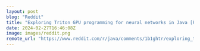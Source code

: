 ```yaml
---
layout: post
blog: "Reddit"
title: "Exploring Triton GPU programming for neural networks in Java [Paul Sandoz]"
date: 2024-02-27T16:46:08Z
image: images/reddit.png
remote_url: "https://www.reddit.com/r/java/comments/1b1ghtr/exploring_triton_gpu_programming_for_neural/"
---
```

